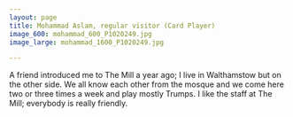 ```yaml
---
layout: page
title: Mohammad Aslam, regular visitor (Card Player)
image_600: mohammad_600_P1020249.jpg
image_large: mohammad_1600_P1020249.jpg

---
```

A friend introduced me to The Mill a year ago; I live in Walthamstow but on the other side. We all know each other from the mosque and we come here two or three times a week and play mostly Trumps. I like the staff at The Mill; everybody is really friendly.
